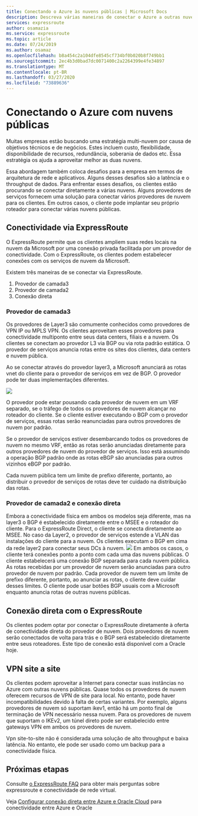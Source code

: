 ```yaml
---
title: Conectando o Azure às nuvens públicas | Microsoft Docs
description: Descreva várias maneiras de conectar o Azure a outras nuvens públicas
services: expressroute
author: osamazia
ms.service: expressroute
ms.topic: article
ms.date: 07/24/2019
ms.author: osamaz
ms.openlocfilehash: b8a454c2a104dfe8545cf734bf0b020b8f749bb1
ms.sourcegitcommit: 2ec4b3d0bad7dc0071400c2a2264399e4fe34897
ms.translationtype: MT
ms.contentlocale: pt-BR
ms.lasthandoff: 03/27/2020
ms.locfileid: "73889636"
---
```

# <a name="connecting-azure-with-public-clouds"></a>Conectando o Azure com nuvens públicas

Muitas empresas estão buscando uma estratégia multi-nuvem por causa de objetivos técnicos e de negócios. Estes incluem custo, flexibilidade, disponibilidade de recursos, redundância, soberania de dados etc. Essa estratégia os ajuda a aproveitar melhor as duas nuvens. 

Essa abordagem também coloca desafios para a empresa em termos de arquitetura de rede e aplicativos. Alguns desses desafios são a latência e o throughput de dados. Para enfrentar esses desafios, os clientes estão procurando se conectar diretamente a várias nuvens. Alguns provedores de serviços fornecem uma solução para conectar vários provedores de nuvem para os clientes. Em outros casos, o cliente pode implantar seu próprio roteador para conectar várias nuvens públicas.
## <a name="connectivity-via-expressroute"></a>Conectividade via ExpressRoute
O ExpressRoute permite que os clientes ampliem suas redes locais na nuvem da Microsoft por uma conexão privada facilitada por um provedor de conectividade. Com o ExpressRoute, os clientes podem estabelecer conexões com os serviços de nuvem da Microsoft.

Existem três maneiras de se conectar via ExpressRoute.

1. Provedor de camada3
2. Provedor de camada2
3. Conexão direta

### <a name="layer3-provider"></a>Provedor de camada3

Os provedores de Layer3 são comumente conhecidos como provedores de VPN IP ou MPLS VPN. Os clientes aproveitam esses provedores para conectividade multiponto entre seus data centers, filiais e a nuvem. Os clientes se conectam ao provedor L3 via BGP ou via rota padrão estática. O provedor de serviços anuncia rotas entre os sites dos clientes, data centers e nuvem pública. 
 
Ao se conectar através do provedor layer3, a Microsoft anunciará as rotas vnet do cliente para o provedor de serviços em vez de BGP. O provedor pode ter duas implementações diferentes.

![](media/expressroute-connect-azure-to-public-cloud/azure-to-public-clouds-l3.png)

O provedor pode estar pousando cada provedor de nuvem em um VRF separado, se o tráfego de todos os provedores de nuvem alcançar no roteador do cliente. Se o cliente estiver executando o BGP com o provedor de serviços, essas rotas serão reanunciadas para outros provedores de nuvem por padrão. 

Se o provedor de serviços estiver desembarcando todos os provedores de nuvem no mesmo VRF, então as rotas serão anunciadas diretamente para outros provedores de nuvem do provedor de serviços. Isso está assumindo a operação BGP padrão onde as rotas eBGP são anunciadas para outros vizinhos eBGP por padrão.

Cada nuvem pública tem um limite de prefixo diferente, portanto, ao distribuir o provedor de serviços de rotas deve ter cuidado na distribuição das rotas.

### <a name="layer2-provider-and-direct-connection"></a>Provedor de camada2 e conexão direta

Embora a conectividade física em ambos os modelos seja diferente, mas na layer3 o BGP é estabelecido diretamente entre o MSEE e o roteador do cliente. Para o ExpressRoute Direct, o cliente se conecta diretamente ao MSEE. No caso da Layer2, o provedor de serviços estende a VLAN das instalações do cliente para a nuvem. Os clientes executam o BGP em cima da rede layer2 para conectar seus DCs à nuvem.
![](media/expressroute-connect-azure-to-public-cloud/azure-to-public-clouds-l2.png)
Em ambos os casos, o cliente terá conexões ponto a ponto com cada uma das nuvens públicas. O cliente estabelecerá uma conexão BGP separada para cada nuvem pública. As rotas recebidas por um provedor de nuvem serão anunciadas para outro provedor de nuvem por padrão. Cada provedor de nuvem tem um limite de prefixo diferente, portanto, ao anunciar as rotas, o cliente deve cuidar desses limites. O cliente pode usar botões BGP usuais com a Microsoft enquanto anuncia rotas de outras nuvens públicas.

## <a name="direct-connection-with-expressroute"></a>Conexão direta com o ExpressRoute

Os clientes podem optar por conectar o ExpressRoute diretamente à oferta de conectividade direta do provedor de nuvem. Dois provedores de nuvem serão conectados de volta para trás e o BGP será estabelecido diretamente entre seus roteadores. Este tipo de conexão está disponível com a Oracle hoje.

## <a name="site-to-site-vpn"></a>VPN site a site

Os clientes podem aproveitar a Internet para conectar suas instâncias no Azure com outras nuvens públicas. Quase todos os provedores de nuvem oferecem recursos de VPN de site para local. No entanto, pode haver incompatibilidades devido à falta de certas variantes. Por exemplo, alguns provedores de nuvem só suportam ikev1, então há um ponto final de terminação de VPN necessário nessa nuvem. Para os provedores de nuvem que suportam o IKEv2, um túnel direto pode ser estabelecido entre gateways VPN em ambos os provedores de nuvem.

Vpn site-to-site não é considerada uma solução de alto throughput e baixa latência. No entanto, ele pode ser usado como um backup para a conectividade física.

## <a name="next-steps"></a>Próximas etapas
Consulte [o ExpressRoute FAQ][ER-FAQ] para obter mais perguntas sobre expressroute e conectividade de rede virtual.

Veja [Configurar conexão direta entre Azure e Oracle Cloud][ER-OCI] para conectividade entre Azure e Oracle

<!--Link References-->
[ER-FAQ]: https://docs.microsoft.com/azure/expressroute/expressroute-faqs
[ER-OCI]: https://docs.microsoft.com/azure/virtual-machines/workloads/oracle/configure-azure-oci-networking



